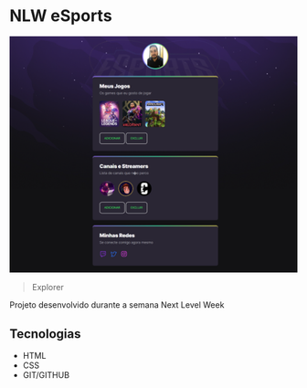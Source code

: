 # NLW eSports

![preview](./.github/preview.png)

> Explorer

Projeto desenvolvido durante a semana Next Level Week

## Tecnologias
- HTML
- CSS
- GIT/GITHUB